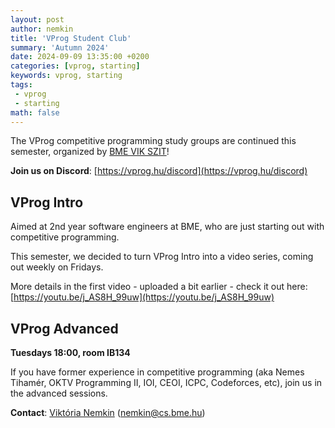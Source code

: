```yaml
---
layout: post
author: nemkin
title: 'VProg Student Club'
summary: 'Autumn 2024'
date: 2024-09-09 13:35:00 +0200
categories: [vprog, starting]
keywords: vprog, starting
tags:
 - vprog
 - starting
math: false
---
```


The VProg competitive programming study groups are continued this semester, organized by [BME VIK SZIT](https://cs.bme.hu/english)!

**Join us on Discord**: [https://vprog.hu/discord](https://vprog.hu/discord)

## VProg Intro

Aimed at 2nd year software engineers at BME, who are just starting out with competitive programming.

This semester, we decided to turn VProg Intro into a video series, coming out weekly on Fridays.

More details in the first video - uploaded a bit earlier - check it out here: [https://youtu.be/j_AS8H_99uw](https://youtu.be/j_AS8H_99uw)

## VProg Advanced

**Tuesdays 18:00, room IB134**

If you have former experience in competitive programming (aka Nemes Tihamér, OKTV Programming II, IOI, CEOI, ICPC, Codeforces, etc), join us in the advanced sessions.

**Contact**: [Viktória Nemkin](https://cs.bme.hu/~nemkin) ([nemkin@cs.bme.hu](mailto:nemkin@cs.bme.hu))
